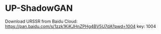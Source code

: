 # UP-ShadowGAN

Download URSSR from Baidu Cloud: https://pan.baidu.com/s/1zzk1KiKJHnZPHg4BV5U7dA?pwd=1004 key: 1004
